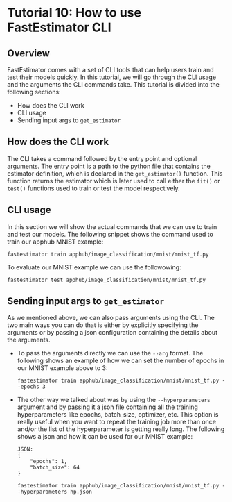 # Tutorial 10: How to use FastEstimator CLI

## Overview
FastEstimator comes with a set of CLI tools that can help users train and test their models quickly. In this tutorial, we will go through the CLI usage and the arguments the CLI commands  take. This tutorial is divided into the following sections:

* How does the CLI work
* CLI usage
* Sending input args to `get_estimator`


## How does the CLI work
The CLI takes a command followed by the entry point and optional arguments. The entry point is a path to the python file that contains the estimator definition, which is declared in the `get_estimator()` function. This function returns the estimator which is later used to call either the `fit()` or `test()` functions used to train or test the model respectively.

## CLI usage
In this section we will show the actual commands that we can use to train and test our models. The following snippet shows the command used to train our apphub MNIST example:

`fastestimator train apphub/image_classification/mnist/mnist_tf.py`

To evaluate our MNIST example we can use the followowing:

`fastestimator test apphub/image_classification/mnist/mnist_tf.py`

## Sending input args to `get_estimator`
As we mentioned above, we can also pass arguments using the CLI. The two main ways you can do that is either by explicitly specifying the arguments or by passing a json configuration containing the details about the arguments.
* To pass the arguments directly we can use the `--arg` format. The following shows an example of how we can set the number of epochs in our MNIST example above to 3:

    `fastestimator train apphub/image_classification/mnist/mnist_tf.py --epochs 3`

* The other way we talked about was by using the `--hyperparameters` argument and by passing it a json file containing all the training hyperparameters like epochs, batch_size, optimizer, etc. This option is really useful when you want to repeat the training job more than once and/or the list of the hyperparameter is getting really long. The following shows a json and how it can be used for our MNIST example:
    ```
    JSON:
    {
        "epochs": 1,
        "batch_size": 64
    }
    ```
    `fastestimator train apphub/image_classification/mnist/mnist_tf.py --hyperparameters hp.json`